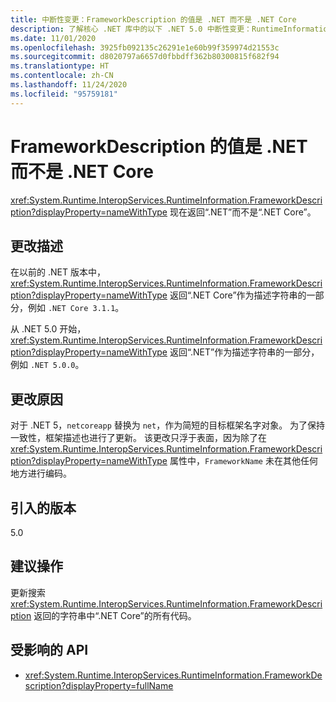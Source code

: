 ```yaml
---
title: 中断性变更：FrameworkDescription 的值是 .NET 而不是 .NET Core
description: 了解核心 .NET 库中的以下 .NET 5.0 中断性变更：RuntimeInformation.FrameworkDescription 现在返回“.NET”而不是“.NET Core”。
ms.date: 11/01/2020
ms.openlocfilehash: 3925fb092135c26291e1e60b99f359974d21553c
ms.sourcegitcommit: d8020797a6657d0fbbdff362b80300815f682f94
ms.translationtype: HT
ms.contentlocale: zh-CN
ms.lasthandoff: 11/24/2020
ms.locfileid: "95759181"
---
```

# <a name="frameworkdescriptions-value-is-net-instead-of-net-core"></a>FrameworkDescription 的值是 .NET 而不是 .NET Core

<xref:System.Runtime.InteropServices.RuntimeInformation.FrameworkDescription?displayProperty=nameWithType> 现在返回“.NET”而不是“.NET Core”。

## <a name="change-description"></a>更改描述

在以前的 .NET 版本中，<xref:System.Runtime.InteropServices.RuntimeInformation.FrameworkDescription?displayProperty=nameWithType> 返回“.NET Core”作为描述字符串的一部分，例如 `.NET Core 3.1.1`。

从 .NET 5.0 开始，<xref:System.Runtime.InteropServices.RuntimeInformation.FrameworkDescription?displayProperty=nameWithType> 返回“.NET”作为描述字符串的一部分，例如 `.NET 5.0.0`。

## <a name="reason-for-change"></a>更改原因

对于 .NET 5，`netcoreapp` 替换为 `net`，作为简短的目标框架名字对象。 为了保持一致性，框架描述也进行了更新。 该更改只浮于表面，因为除了在 <xref:System.Runtime.InteropServices.RuntimeInformation.FrameworkDescription?displayProperty=nameWithType> 属性中，`FrameworkName` 未在其他任何地方进行编码。

## <a name="version-introduced"></a>引入的版本

5.0

## <a name="recommended-action"></a>建议操作

更新搜索 <xref:System.Runtime.InteropServices.RuntimeInformation.FrameworkDescription> 返回的字符串中“.NET Core”的所有代码。

## <a name="affected-apis"></a>受影响的 API

- <xref:System.Runtime.InteropServices.RuntimeInformation.FrameworkDescription?displayProperty=fullName>

<!--

### Category

Core .NET libraries

### Affected APIs

- `P:System.Runtime.InteropServices.RuntimeInformation.FrameworkDescription`

-->
